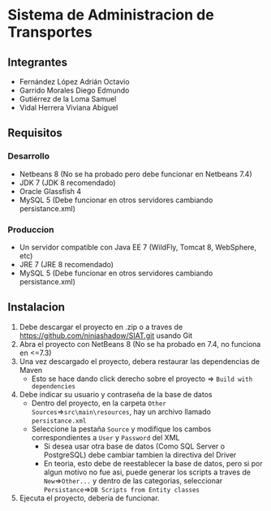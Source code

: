 # Sistema de Administracion de Transportes

## Integrantes
- Fernández López Adrián Octavio
- Garrido Morales Diego Edmundo
- Gutiérrez de la Loma Samuel
- Vidal Herrera Viviana Abiguel

## Requisitos

### Desarrollo

- Netbeans 8 (No se ha probado pero debe funcionar en Netbeans 7.4)
- JDK 7 (JDK 8 recomendado)
- Oracle Glassfish 4
- MySQL 5 (Debe funcionar en otros servidores cambiando persistance.xml)

### Produccion

- Un servidor compatible con Java EE 7 (WildFly, Tomcat 8, WebSphere, etc)
- JRE 7 (JRE 8 recomendado)
- MySQL 5 (Debe funcionar en otros servidores cambiando persistance.xml)

## Instalacion

1. Debe descargar el proyecto en .zip o a traves de https://github.com/ninjashadow/SIAT.git usando Git
2. Abra el proyecto con NetBeans 8 (No se ha probado en 7.4, no funciona en <=7.3)
3. Una vez descargado el proyecto, debera restaurar las dependencias de Maven
    - Esto se hace dando click derecho sobre el proyecto => `Build with dependencies`
4. Debe indicar su usuario y contraseña de la base de datos
    - Dentro del proyecto, en la carpeta `Other Sources`=>`src\main\resources`, hay un archivo llamado `persistance.xml`
    - Seleccione la pestaña `Source` y modifique los cambos correspondientes a `User` y `Password` del XML
        - Si desea usar otra base de datos (Como SQL Server o PostgreSQL) debe cambiar tambien la directiva del Driver
        - En teoria, esto debe de reestablecer la base de datos, pero si por algun motivo no fue asi, puede generar los scripts a traves de `New`=>`Other...` y dentro de las categorias, seleccionar `Persistance`=>`DB Scripts from Entity classes`
5. Ejecuta el proyecto, deberia de funcionar.
